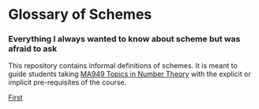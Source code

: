 # Glossary of Schemes
<!--# adomani.github.io -->

<H3>Everything I always wanted to know about scheme but was afraid to ask</H3>

This repository contains informal definitions of schemes.  It is meant to guide students taking <a href="https://warwick.ac.uk/fac/sci/maths/postgrad/current/phd_studies/modules/ma939/" target="_blank">MA949 Topics in Number Theory</a> with the explicit or implicit pre-requisites of the course.

<a href="defs.html"> First</a>
